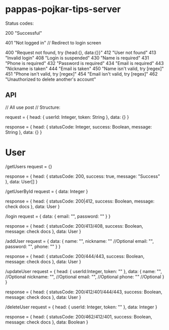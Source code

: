 # pappas-pojkar-tips-server

Status codes:

200 "Successful"

401 "Not logged in" // Redirect to login screen

400 "Request not found, try {head:{}, data:{}}"
412 "User not found"
413 "Invalid login"
408 "Login is suspended"
430 "Name is required"
431 "Phone is required"
432 "Password is required"
434 "Email is required"
443 "Nickname is taken"
444 "Email is taken"
450 "Name isn't valid, try [regex]"
451 "Phone isn't valid, try [regex]"
454 "Email isn't valid, try [regex]"
462 "Unauthorized to delete another's account"



## API
// All use post
// Structure:

request = {
  head: {
    userId: Integer,
    token: String
  },
  data: {}
}

response = {
  head: {
    statusCode: Integer,
    success: Boolean,
    message: String
  },
  data: {}
}




# User


/getUsers
request = {}

response = {
  head: {
    statusCode: 200,
    success: true,
    message: "Success"
  },
  data: User[]
}



/getUserById
request = {
  data: Integer
}

response = {
  head: {
    statusCode: 200|412,
    success: Boolean,
    message: check docs
  },
  data: User
}



/login
request = {
  data: {
    email: "",
    password: ""
  }
}

response = {
  head: {
    statusCode: 200/413/408,
    success: Boolean,
    message: check docs
  },
  data: User
}




/addUser
request = {
  data: {
    name: "",
    nickname: "" //Optional
    email: "",
    password: "",
    phone: ""
  }
}

response = {
  head: {
    statusCode: 200/444/443,
    success: Boolean,
    message: check docs
  },
  data: User
}




/updateUser
request = {
  head: {
    userId:Integer,
    token: ""
  },
  data: {
    name: "",     //Optional
    nickname: "", //Optional
    email: "",    //Optional
    phone: ""     //Optional
  }
}

response = {
  head: {
    statusCode: 200/412/401/444/443,
    success: Boolean,
    message: check docs
  },
  data: User
}



/deleteUser
request = {
  head: {
    userId: Integer,
    token: ""
  },
  data: Integer
}

response = {
  head: {
    statusCode: 200/462/412/401,
    success: Boolean,
    message: check docs
  },
  data: Boolean
}
